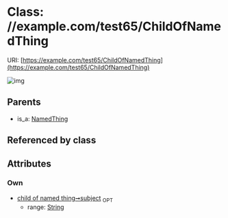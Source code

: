 
# Class: //example.com/test65/ChildOfNamedThing




URI: [https://example.com/test65/ChildOfNamedThing](https://example.com/test65/ChildOfNamedThing)


![img](http://yuml.me/diagram/nofunky;dir:TB/class/[NamedThing],[NamedThing]^-[ChildOfNamedThing&#124;subject:string%20%3F])

## Parents

 *  is_a: [NamedThing](NamedThing.md)

## Referenced by class


## Attributes


### Own

 * [child of named thing➞subject](child_of_named_thing_subject.md)  <sub>OPT</sub>
    * range: [String](types/String.md)
